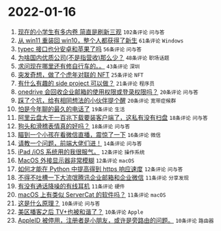 # 2022-01-16

1. [现在的小学生有多内卷 简直是刷新三观](https://www.v2ex.com/t/828602) `102条评论` `问与答`
1. [从 win11 重装回 win10，整个人都获得了新生](https://www.v2ex.com/t/828569) `61条评论` `Windows`
1. [typec 接口也分安卓和苹果了吗](https://www.v2ex.com/t/828528) `56条评论` `问与答`
1. [为啥国内优质公司(不是指营收)那么少？](https://www.v2ex.com/t/828562) `48条评论` `职场话题`
1. [求问现在哪里还有修自行车的。。](https://www.v2ex.com/t/828532) `43条评论` `深圳`
1. [突发奇想，做了个虎年对联的 NFT](https://www.v2ex.com/t/828531) `25条评论` `NFT`
1. [有什么有趣的 side project 可以做？](https://www.v2ex.com/t/828551) `21条评论` `程序员`
1. [onedrive 会回收企业邮箱的使用权限或登录权限吗？](https://www.v2ex.com/t/828527) `20条评论` `问与答`
1. [踩了个坑，给有相同想法的小伙伴提个醒](https://www.v2ex.com/t/828577) `20条评论` `宽带症候群`
1. [怕是今年聊的最久的电话了](https://www.v2ex.com/t/828598) `19条评论` `生活`
1. [阿里云盘大于一百兆下载要装客户端了，这私有没有扫盘](https://www.v2ex.com/t/828605) `18条评论` `问与答`
1. [狗头和滑稽表情真的好吗？](https://www.v2ex.com/t/828604) `18条评论` `问与答`
1. [瞄到一个小孩在看微信直播，震惊了一下](https://www.v2ex.com/t/828618) `16条评论` `微信`
1. [请教一个问题，前端大佬们进！](https://www.v2ex.com/t/828596) `14条评论` `问与答`
1. [iPad /iOS 系统用的我很服气。](https://www.v2ex.com/t/828616) `12条评论` `操作系统`
1. [MacOS 外接显示器非常模糊](https://www.v2ex.com/t/828560) `12条评论` `macOS`
1. [如何才能在 Python 中提高得到 https 响应速度](https://www.v2ex.com/t/828523) `12条评论` `问与答`
1. [不得不吐槽一下大流氓腾讯企业邮箱和企业微信](https://www.v2ex.com/t/828624) `11条评论` `分享发现`
1. [有没有通话降噪的有线耳机](https://www.v2ex.com/t/828597) `11条评论` `硬件`
1. [macOS 上有类似 ServerCat 的软件吗？](https://www.v2ex.com/t/828545) `11条评论` `macOS`
1. [这是什么原理？](https://www.v2ex.com/t/828563) `10条评论` `问与答`
1. [美区播客之后 TV+也被和谐了？](https://www.v2ex.com/t/828572) `10条评论` `Apple`
1. [AppleID 被停用，注册者是小朋友，或许是旁路由的问题。](https://www.v2ex.com/t/828536) `10条评论` `路由器`
